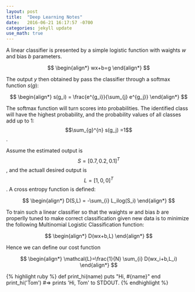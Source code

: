 ```yaml
---
layout: post
title:  "Deep Learning Notes"
date:   2016-06-21 16:17:57 -0700
categories: jekyll update
use_math: true
---
```


A linear classifier is presented by a simple logistic function with waights $w$ and bias $b$ parameters. 

$$
\begin{align*}
  wx+b=g
\end{align*}
$$

The output $y$ then obtained by pass the classifier through a softmax function $s(g)$: 

$$
\begin{align*}
  s(g_i) = \frac{e^{g_i}}{\sum_{j} e^{g_j}}
\end{align*}
$$

The softmax function will turn scores into probabilities. The identified class will have the highest probability, and the probability values of all classes add up to 1: $$\sum_{g}^{n} s(g_j) =1$$ .

Assume the estimated output is $$S=\left[0.7, 0.2, 0.1 \right]^T$$, and the actuall desired output is $$L=\left[1, 0, 0 \right]^T$$. A cross entropy function is defined:

$$
\begin{align*}
  D(S,L) = -\sum_{i} L_ilog(S_i)
\end{align*}
$$

To train such a linear classifier so that the waights $w$ and bias $b$ are properlly tuned to make correct classification given new data is to minimize the following Multinomial Logistic Classification function:

$$
\begin{align*}
  D(wx+b,L)
\end{align*}
$$

Hence we can define our cost function

$$
\begin{align*}
  \mathcal{L}=\frac{1}{N} \sum_{i} D(wx_i+b,L_i)
\end{align*}
$$
 

{% highlight ruby %}
def print_hi(name)
  puts "Hi, #{name}"
end
print_hi('Tom')
#=> prints 'Hi, Tom' to STDOUT.
{% endhighlight %}


